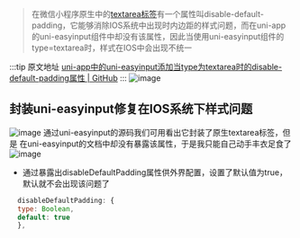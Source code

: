 > 在微信小程序原生中的[textarea标签](https://developers.weixin.qq.com/miniprogram/dev/component/textarea.html)有一个属性叫disable-default-padding，它能够消除IOS系统中出现时内边距的样式问题，而在uni-app的uni-easyinput组件中却没有该属性，因此当使用uni-easyinput组件的type=textarea时，样式在IOS中会出现不统一

  :::tip 原文地址
  [uni-app中的uni-easyinput添加当type为textarea时的disable-default-padding属性 | GitHub](https://github.com/jynba/jynba.github.io/issues/39)
  :::
  ![image](https://github.com/jynba/jynba.github.io/assets/75623303/e6c3cd19-0b77-4f94-8b54-22179a9302a8)
## 封装uni-easyinput修复在IOS系统下样式问题
![image](https://github.com/jynba/jynba.github.io/assets/75623303/e88ebb5a-5e2f-468e-950a-7eb9e55daf4b)
通过uni-easyinput的源码我们可用看出它封装了原生textarea标签，但是 在uni-easyinput的文档中却没有暴露该属性，于是我只能自己动手丰衣足食了
![image](https://github.com/jynba/jynba.github.io/assets/75623303/bb605516-07df-4628-98b8-a0a17d8f800e)

- 通过暴露出disableDefaultPadding属性供外界配置，设置了默认值为true，默认就不会出现该问题了
```js
  disableDefaultPadding: {
  type: Boolean,
  default: true
  },
```
